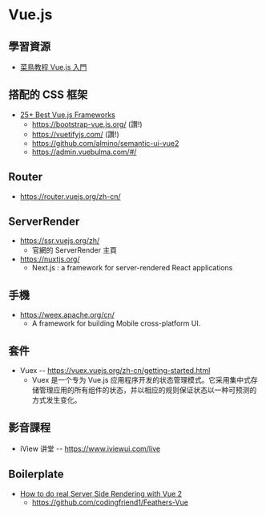 # Vue.js

## 學習資源

* [菜鳥教程 Vue.js 入門](http://www.runoob.com/vue2/vue-tutorial.html)

## 搭配的 CSS 框架

* [25+ Best Vue.js Frameworks](https://cssauthor.com/vuejs-frameworks/)
  * https://bootstrap-vue.js.org/ (讚!)
  * https://vuetifyjs.com/ (讚!)
  * https://github.com/almino/semantic-ui-vue2
  * https://admin.vuebulma.com/#/

## Router

* https://router.vuejs.org/zh-cn/

## ServerRender

* https://ssr.vuejs.org/zh/
  * 官網的 ServerRender 主頁
* https://nuxtjs.org/
  *  Next.js : a framework for server-rendered React applications

## 手機

* https://weex.apache.org/cn/
  * A framework for building Mobile cross-platform UI.

## 套件

* Vuex -- https://vuex.vuejs.org/zh-cn/getting-started.html
  * Vuex 是一个专为 Vue.js 应用程序开发的状态管理模式。它采用集中式存储管理应用的所有组件的状态，并以相应的规则保证状态以一种可预测的方式发生变化。

## 影音課程

* iView 讲堂 -- https://www.iviewui.com/live


## Boilerplate

* [How to do real Server Side Rendering with Vue 2](https://medium.com/@codingfriend/how-to-do-real-server-side-rendering-with-vue-2-5ec6f0efd041)
  * https://github.com/codingfriend1/Feathers-Vue